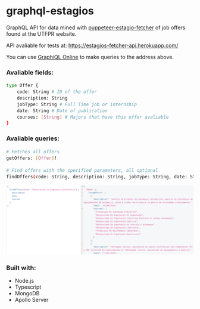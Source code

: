 # graphql-estagios

GraphQL API for data mined with [puppeteer-estagio-fetcher](https://github.com/fsmiamoto/puppeteer-estagio-fetcher) of job offers found at the UTFPR website.

API avaliable for tests at:
https://estagios-fetcher-api.herokuapp.com/

You can use [GraphiQL Online](https://graphiql-online.com) to make queries to the address above.

### Avaliable fields:
```bash
type Offer {
    code: String # ID of the offer
    description: String
    jobType: String # Full Time job or internship
    date: String # Date of publication
    courses: [String] # Majors that have this offer avaliable
}
```

### Avaliable queries:
```bash
# Fetches all offers
getOffers: [Offer]!

# Find offers with the specified parameters, all optional
findOffers(code: String, description: String, jobType: String, date: String, course: String): [Offer]!
```

![](./doc/test.png)

### Built with:
 - Node.js
 - Typescript
 - MongoDB
 - Apollo Server



